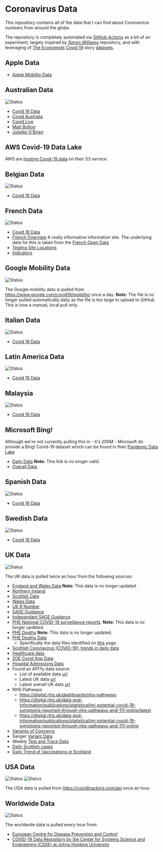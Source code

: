 # Coronavirus Data

This repository contains all of the data that I can find about Coronavirus numbers from around the globe.

The repository is completely automated via [GitHub Actions](https://github.com/features/actions) as a bit
of an experiment, largely inspired by [Simon Williams](https://github.com/simonw/coronavirus-data-gov-archive)
repository, and with leveraging of [The Economists](https://www.economist.com) [Covid 19](https://www.economist.com/graphic-detail/2020/04/16/tracking-covid-19-excess-deaths-across-countries) story [datasets](https://github.com/TheEconomist/covid-19-excess-deaths-tracker).

## Apple Data

  * [Apple Mobility Data](https://www.apple.com/covid19/mobility)

## Australian Data
![Status](https://github.com/rvaughan/coronavirus-data/workflows/Fetch%20latest%20Australian%20data/badge.svg)

  * [Covid 19 Data](https://www.covid19data.com.au/)
  * [Covid Australia](https://www.covidaustralia.com)
  * [Covid Live](https://covidlive.com.au/)
  * [Matt Bolton](https://github.com/M3IT/COVID-19_Data)
  * [Juliette O'Brien](https://github.com/pappubahry/AU_COVID19)

## AWS Covid-19 Data Lake

AWS are [hosting Covid-19 data](https://aws.amazon.com/covid-19-data-lake/) on their S3 service.

## Belgian Data
![Status](https://github.com/rvaughan/coronavirus-data/workflows/Fetch%20latest%20Belgian%20data/badge.svg)

  * [Covid 19 Data](https://epistat.sciensano.be)

## French Data
![Status](https://github.com/rvaughan/coronavirus-data/workflows/Fetch%20latest%20French%20data/badge.svg)

  * [Covid 19 Data](https://github.com/opencovid19-fr/data)
  * [French Overview](https://dashboard.covid19.data.gouv.fr/vue-d-ensemble?location=FRA) A really informative information site. The underlying data for this is taken from the [French Open Data](https://www.data.gouv.fr/fr/datasets/donnees-hospitalieres-relatives-a-lepidemie-de-covid-19/)
  * [Testing Site Locations](https://www.data.gouv.fr/en/datasets/sites-de-prelevements-pour-les-tests-covid/)
  * [Indicators](https://www.data.gouv.fr/en/datasets/indicateurs-de-suivi-de-lepidemie-de-covid-19/)

## Google Mobility Data
![Status](https://github.com/rvaughan/coronavirus-data/workflows/Fetch%20latest%20Google%20Mobility%20data/badge.svg)

The Google mobility data is pulled from https://www.google.com/covid19/mobility/ once a day. **Note:** The file is no longer pulled automatically daily as the file is too large to upload to GitHub. This is now a manual, local pull only.

## Italian Data
![Status](https://github.com/rvaughan/coronavirus-data/workflows/Fetch%20latest%20Italian%20data/badge.svg)

  * [Covid 19 Data](https://github.com/pcm-dpc/COVID-19)

## Latin America Data
![Status](https://github.com/rvaughan/coronavirus-data/workflows/Fetch%20latest%20Latin%20America%20data/badge.svg)

  * [Covid 19 Data](https://https://github.com/DataScienceResearchPeru/covid-19_latinoamerica)

## Malaysia
![Status](https://github.com/rvaughan/coronavirus-data/workflows/Fetch%20latest%Malaysian%20data/badge.svg)

  * [Covid 19 Data](https://github.com/MoH-Malaysia/covid19-public)

## Microsoft Bing!

Although we're not currently pulling this in - it's 200M - Microsoft do provide a Bing! Covid-19 dataset which can be found in their [Pandemic Data Lake](https://docs.microsoft.com/en-us/azure/open-datasets/dataset-bing-covid-19?tabs=azure-storage)

  * [Daily Data](https://pandemicdatalake.blob.core.windows.net/public/raw/covid-19/covid_tracking/latest/daily.json) **Note:** This link is no longer valid.
  * [Overall Data](https://pandemicdatalake.blob.core.windows.net/public/curated/covid-19/bing_covid-19_data/latest/bing_covid-19_data.json).

## Spanish Data
![Status](https://github.com/rvaughan/coronavirus-data/workflows/Fetch%20latest%20Spanish%20data/badge.svg)

  * [Covid 19 Data](https://github.com/datadista/datasets)

## Swedish Data
![Status](https://github.com/rvaughan/coronavirus-data/workflows/Fetch%20latest%20Swedish%20data/badge.svg)

  * [Covid 19 Data](xxx)

## UK Data
![Status](https://github.com/rvaughan/coronavirus-data/workflows/Fetch%20latest%20UK%20data/badge.svg)

The UK data is pulled twice an hour from the following sources:

  * [England and Wales Data](https://coronavirus.data.gov.uk/) **Note:** This data is no longer updated.
  * [Northern Ireland](https://www.nisra.gov.uk/publications/weekly-deaths)
  * [Scottish Data](https://www.nrscotland.gov.uk/covid19stats)
  * [Wales Data](https://public.tableau.com/profile/public.health.wales.health.protection#!/vizhome/RapidCOVID-19virology-Public/Headlinesummary)
  * [UK R Number](https://www.gov.uk/government/news/government-publishes-latest-r-number)
  * [SAGE Guidance](https://www.gov.uk/government/collections/scientific-evidence-supporting-the-government-response-to-coronavirus-covid-19)
  * [Independant SAGE Guidance](https://www.independentsage.org/)
  * [PHE National COVID-19 surveillance reports](https://www.gov.uk/government/publications/national-covid-19-surveillance-reports). **Note:** This data is no longer updated.
  * [PHE Deaths](https://www.gov.uk/government/publications/phe-data-series-on-deaths-in-people-with-covid-19-technical-summary) **Note:** This data is no longer updated.
  * [PHE Deaths Data](https://coronavirus.data.gov.uk/deaths)
    * Specifically the data files identified on [this](https://coronavirus.data.gov.uk/about-data) page.
  * [Scottish Coronavirus (COVID-19): trends in daily data](https://www.gov.scot/publications/coronavirus-covid-19-trends-in-daily-data/)
  * [Healthcare data](https://coronavirus-staging.data.gov.uk/healthcare)
  * [ZOE Covid App Data](https://covid.joinzoe.com/data)
  * [Hospital Admissions Data](https://www.england.nhs.uk/statistics/statistical-work-areas/covid-19-hospital-activity/)
  * Found an API'fy data source:
    * List of available data [url](https://api.apify.com/v2/key-value-stores/tVaYRsPHLjNdNBu7S/records/LATEST?disableRedirect=true).
    * Latest UK data [url](https://api.apify.com/v2/key-value-stores/KWLojgM5r1JmMW4b4/records/LATEST?disableRedirect=true)
    * Latest overall UK data [url](https://www.ons.gov.uk/peoplepopulationandcommunity/birthsdeathsandmarriages/deaths/bulletins/deathsregisteredweeklyinenglandandwalesprovisional/weekending13august2021)
  * NHS Pathways
    * https://digital.nhs.uk/dashboards/nhs-pathways
    * https://digital.nhs.uk/data-and-information/publications/statistical/mi-potential-covid-19-symptoms-reported-through-nhs-pathways-and-111-online/latest
    * https://digital.nhs.uk/data-and-information/publications/statistical/mi-potential-covid-19-symptoms-reported-through-nhs-pathways-and-111-online
  * [Variants of Concerns](https://www.gov.uk/government/publications/covid-19-variants-genomically-confirmed-case-numbers/variants-distribution-of-cases-data)
  * Sanger [Variant Data](https://covid19.sanger.ac.uk/downloads)
  * Weekly [Test and Trace Data](https://www.gov.uk/government/collections/nhs-test-and-trace-statistics-england-weekly-reports)
  * [Daily Scottish cases](https://www.opendata.nhs.scot/dataset/covid-19-in-scotland)
  * [Daily Trend of Vaccinations in Scotland](https://www.opendata.nhs.scot/dataset/covid-19-vaccination-in-scotland)

## USA Data
![Status](https://github.com/rvaughan/coronavirus-data/workflows/Fetch%20latest%20USA%20data/badge.svg) ![Status](https://github.com/rvaughan/coronavirus-data/workflows/Fetch%20latest%20USA%20(2)%20data/badge.svg)

The USA data is pulled from https://covidtracking.com/api once an hour.

## Worldwide Data
![Status](https://github.com/rvaughan/coronavirus-data/workflows/Fetch%20latest%20worldwide%20data/badge.svg)

The worldwide data is pulled every hour from:
  * [European Centre for Disease Prevention and Control](https://www.ecdc.europa.eu/en/publications-data/download-todays-data-geographic-distribution-covid-19-cases-worldwide)
  * [COVID-19 Data Repository by the Center for Systems Science and Engineering (CSSE) at Johns Hopkins University](https://github.com/CSSEGISandData/COVID-19)
